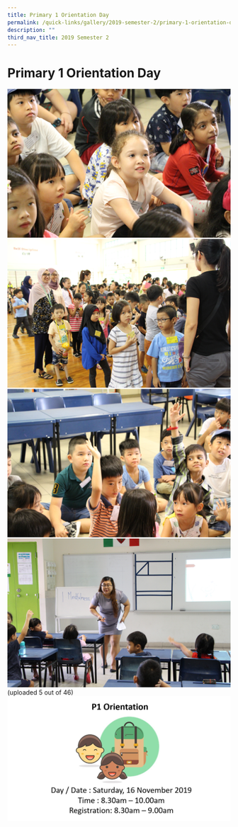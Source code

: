 ```yaml
---
title: Primary 1 Orientation Day
permalink: /quick-links/gallery/2019-semester-2/primary-1-orientation-day
description: ""
third_nav_title: 2019 Semester 2
---
```



# **Primary 1 Orientation Day**

![](/images/P1%20Orientation%20(0).jpg)
![](/images/P1%20Orientation%20(1).jpg)
![](/images/P1%20Orientation%20(11).jpg)
![](/images/P1%20Orientation%20(12).jpg)
(uploaded 5 out of 46)
![](/images/P1%20Orientation.jpg)